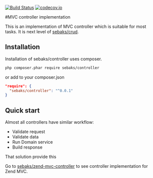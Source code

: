 [![Build Status](https://travis-ci.org/sebaks/controller.svg?branch=master)](https://travis-ci.org/sebaks/controller)
[![codecov.io](http://codecov.io/github/sebaks/controller/coverage.svg?branch=master)](http://codecov.io/github/sebaks/controller?branch=master)

#MVC controller implementation

This is an implementation of MVC controller which is suitable for most tasks.
It is next level of [sebaks/crud](https://github.com/sebaks/crud).

## Installation

Installation of sebaks/controller uses composer.

```sh
php composer.phar require sebaks/controller
```

or add to your composer.json
```json
"require": {
  "sebaks/controller": "^0.0.1"
}
```

## Quick start

Almost all controllers have similar workflow:

- Validate request
- Validate data
- Run Domain service
- Build response

That solution provide this

Go to [sebaks/zend-mvc-controller](https://github.com/sebaks/zend-mvc-controller) to see controller implementation for Zend MVC.
